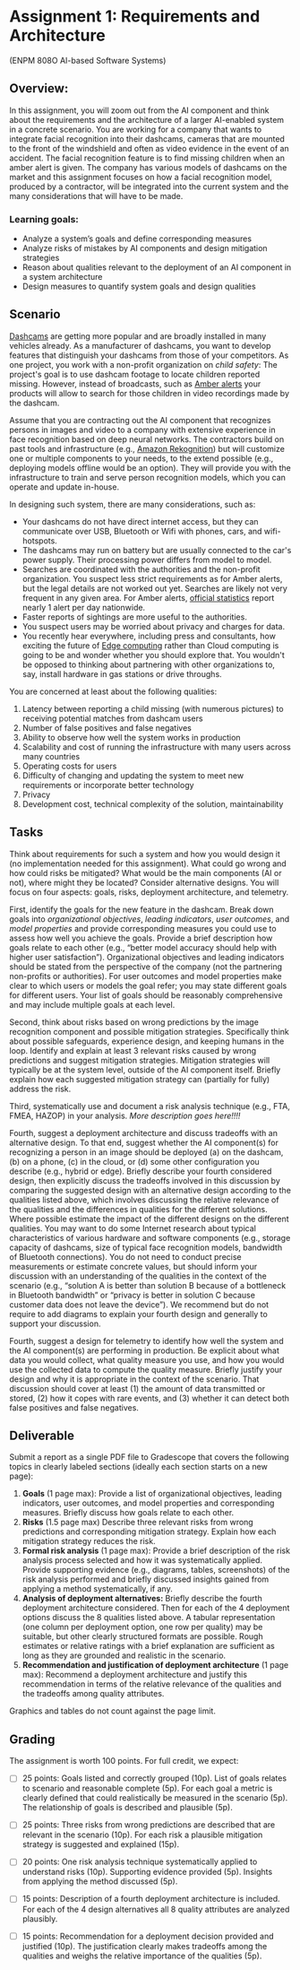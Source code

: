 # Assignment 1: Requirements and Architecture

(ENPM 808O AI-based Software Systems)

## Overview:

In this assignment, you will zoom out from the AI component and think about the requirements and the architecture of a larger AI-enabled system in a concrete scenario. You are working for a company that wants to integrate facial recognition into their dashcams, cameras that are mounted to the front of the windshield and often as video evidence in the event of an accident. The facial recognition feature is to find missing children when an amber alert is given. The company has various models of dashcams on the market and this assignment focuses on how a facial recognition model, produced by a contractor, will be integrated into the current system and the many considerations that will have to be made.

### Learning goals:
* Analyze a system’s goals and define corresponding measures
* Analyze risks of mistakes by AI components and design mitigation strategies
* Reason about qualities relevant to the deployment of an AI component in a system architecture
* Design measures to quantify system goals and design qualities

## Scenario

[Dashcams](https://en.wikipedia.org/wiki/Dashcam) are getting more popular and are broadly installed in many vehicles already. As a manufacturer of dashcams, you want to develop features that distinguish your dashcams from those of your competitors. As one project, you work with a non-profit organization on *child safety*: The project's goal is to use dashcam footage to locate children reported missing. However, instead of broadcasts, such as [Amber alerts](https://en.wikipedia.org/wiki/Amber_alert) your products will allow to search for those children in video recordings made by the dashcam.

Assume that you are contracting out the AI component that recognizes persons in images and video to a company with extensive experience in face recognition based on deep neural networks. The contractors build on past tools and infrastructure (e.g., [Amazon Rekognition](https://aws.amazon.com/rekognition/)) but will customize one or multiple components to your needs, to the extend possible (e.g., deploying models offline would be an option). They will provide you with the infrastructure to train and serve person recognition models, which you can operate and update in-house.

In designing such system, there are many considerations, such as:
* Your dashcams do not have direct internet access, but they can communicate over USB, Bluetooth or Wifi with phones, cars, and wifi-hotspots.
* The dashcams may run on battery but are usually connected to the car's power supply. Their processing power differs from model to model.
* Searches are coordinated with the authorities and the non-profit organization. You suspect less strict requirements as for Amber alerts, but the legal details are not worked out yet. Searches are likely not very frequent in any given area. For Amber alerts, [official statistics](https://amberalert.gov/statistics.htm) report nearly 1 alert per day nationwide.
* Faster reports of sightings are more useful to the authorities.
* You suspect users may be worried about privacy and charges for data.
* You recently hear everywhere, including press and consultants, how exciting the future of [Edge computing](https://en.wikipedia.org/wiki/Edge_computing) rather than Cloud computing is going to be and wonder whether you should explore that. You wouldn't be opposed to thinking about partnering with other organizations to, say, install hardware in gas stations or drive throughs.

You are concerned at least about the following qualities:

1. Latency between reporting a child missing (with numerous pictures) to receiving potential matches from dashcam users
2. Number of false positives and false negatives
3. Ability to observe how well the system works in production
4. Scalability and cost of running the infrastructure with many users across many countries
5. Operating costs for users
6. Difficulty of changing and updating the system to meet new requirements or incorporate better technology
7. Privacy
8. Development cost, technical complexity of the solution, maintainability

## Tasks

Think about requirements for such a system and how you would design it (no implementation needed for this assignment). What could go wrong and how could risks be mitigated? What would be the main components (AI or not), where might they be located? Consider alternative designs. You will focus on four aspects: goals, risks, deployment architecture, and telemetry.

First, identify the goals for the new feature in the dashcam. Break down goals into *organizational objectives*, *leading indicators*, *user outcomes*, and *model properties* and provide corresponding measures you could use to assess how well you achieve the goals. Provide a brief description how goals relate to each other (e.g., “better model accuracy should help with higher user satisfaction”). Organizational objectives and leading indicators should be stated from the perspective of the company (not the partnering non-profits or authorities).  For user outcomes and model properties make clear to which users or models the goal refer; you may state different goals for different users. Your list of goals should be reasonably comprehensive and may include multiple goals at each level.

Second, think about risks based on wrong predictions by the image recognition component and possible mitigation strategies. Specifically think about possible safeguards, experience design, and keeping humans in the loop. Identify and explain at least 3 relevant risks caused by wrong predictions and suggest mitigation strategies. Mitigation strategies will typically be at the system level, outside of the AI component itself. Briefly explain how each suggested mitigation strategy can (partially for fully) address the risk. 

Third, systematically use and document a risk analysis technique (e.g., FTA, FMEA, HAZOP) in your analysis. _More description goes here!!!!_

Fourth, suggest a deployment architecture and discuss tradeoffs with an alternative design. To that end, suggest whether the AI component(s) for recognizing a person in an image should be deployed (a) on the dashcam, (b) on a phone, (c) in the cloud, or (d) some other configuration you describe (e.g., hybrid or edge). Briefly describe your fourth considered design, then explicitly discuss the tradeoffs involved in this discussion by comparing the suggested design with an alternative design according to the qualities listed above, which involves discussing the relative relevance of the qualities and the differences in qualities for the different solutions. Where possible estimate the impact of the different designs on the different qualities. You may want to do some Internet research about typical characteristics of various hardware and software components (e.g., storage capacity of dashcams, size of typical face recognition models, bandwidth of Bluetooth connections). You do not need to conduct precise measurements or estimate concrete values, but should inform your discussion with an understanding of the qualities in the context of the scenario (e.g., “solution A is better than solution B because of a bottleneck in Bluetooth bandwidth” or “privacy is better in solution C because customer data does not leave the device”). We recommend but do not require to add diagrams to explain your fourth design and generally to support your discussion.

Fourth, suggest a design for telemetry to identify how well the system and the AI component(s) are performing in production. Be explicit about what data you would collect, what quality measure you use, and how you would use the collected data to compute the quality measure. Briefly justify your design and why it is appropriate in the context of the scenario. That discussion should cover at least (1) the amount of data transmitted or stored, (2) how it copes with rare events, and (3) whether it can detect both false positives and false negatives.


## Deliverable

Submit a report as a single PDF file to Gradescope that covers the following topics in clearly labeled sections (ideally each section starts on a new page):

1. **Goals** (1 page max): Provide a list of organizational objectives, leading indicators, user outcomes, and model properties and corresponding measures. Briefly discuss how goals relate to each other.
2. **Risks** (1.5 page max) Describe three relevant risks from wrong predictions and corresponding mitigation strategy. Explain how each mitigation strategy reduces the risk.
3. **Formal risk analysis** (1 page max): Provide a brief description of the risk analysis process selected and how it was systematically applied. Provide supporting evidence (e.g., diagrams, tables, screenshots) of the risk analysis performed and briefly discussed insights gained from applying a method systematically, if any.
4. **Analysis of deployment alternatives:** Briefly describe the fourth deployment architecture considered. Then for each of the 4 deployment options discuss the 8 qualities listed above. A tabular representation (one column per deployment option, one row per quality) may be suitable, but other clearly structured formats are possible. Rough estimates or relative ratings with a brief explanation are sufficient as long as they are grounded and realistic in the scenario.
5. **Recommendation and justification of deployment architecture** (1 page max): Recommend a deployment architecture and justify this recommendation in terms of the relative relevance of the qualities and the tradeoffs among quality attributes.


Graphics and tables do not count against the page limit.


## Grading

The assignment is worth 100 points. For full credit, we expect:
* [ ] 25 points: Goals listed and correctly grouped (10p). List of goals relates to scenario and reasonable complete (5p). For each goal a metric is clearly defined that could realistically be measured in the scenario (5p). The relationship of goals is described and plausible (5p).
* [ ] 25 points: Three risks from wrong predictions are described that are relevant in the scenario (10p). For each risk a plausible mitigation strategy is suggested and explained (15p).
* [ ] 20 points: One risk analysis technique systematically applied to understand risks (10p). Supporting evidence provided (5p). Insights from applying the method discussed (5p).
* [ ] 15 points: Description of a fourth deployment architecture is included. For each of the 4 design alternatives all 8 quality attributes are analyzed plausibly.
* [ ] 15 points: Recommendation for a deployment decision provided and justified (10p). The justification clearly makes tradeoffs among the qualities and weighs the relative importance of the qualities (5p).

